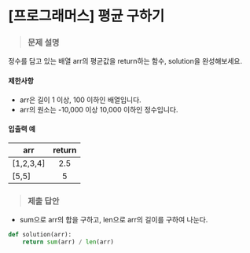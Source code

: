 # [프로그래머스] 평균 구하기

> ### 문제 설명

정수를 담고 있는 배열 arr의 평균값을 return하는 함수, solution을 완성해보세요.

#### 제한사항

- arr은 길이 1 이상, 100 이하인 배열입니다.
- arr의 원소는 -10,000 이상 10,000 이하인 정수입니다.

#### 입출력 예

| arr       | return |
| --------- | :----: |
| [1,2,3,4] |  2.5   |
| [5,5]     |   5    |

> ### 제출 답안

- sum으로 arr의 합을 구하고, len으로 arr의 길이를 구하여 나눈다.

```python
def solution(arr):
    return sum(arr) / len(arr)
```


